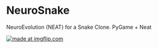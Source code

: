 # NeuroSnake
NeuroEvolution (NEAT) for a Snake Clone.
PyGame + Neat


<a href="https://imgflip.com/gif/3onxq5"><img src="https://i.imgflip.com/3onxq5.gif" title="made at imgflip.com"/></a>
